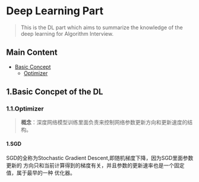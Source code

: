 
# Deep Learning Part
> This is the DL part which aims to summarize the knowledge of the 
> deep learning for Algorithm Interview.

## Main Content
- [Basic Concept](##1.Basic-Concpet-of-the-DL)   
   - [Optimizer](###1.1Optimizer)




## 1.Basic Concpet of the DL

### 1.1.Optimizer
> **概念**：深度网络模型训练里面负责来控制网络参数更新方向和更新速度的结构。
#### 1.SGD
SGD的全称为Stochastic Gradient Descent,即随机梯度下降，因为SGD里面参数更新的
方向只和当前计算得到的梯度有关，并且参数的更新速率也是一个固定值，属于最早的一种
优化器。
